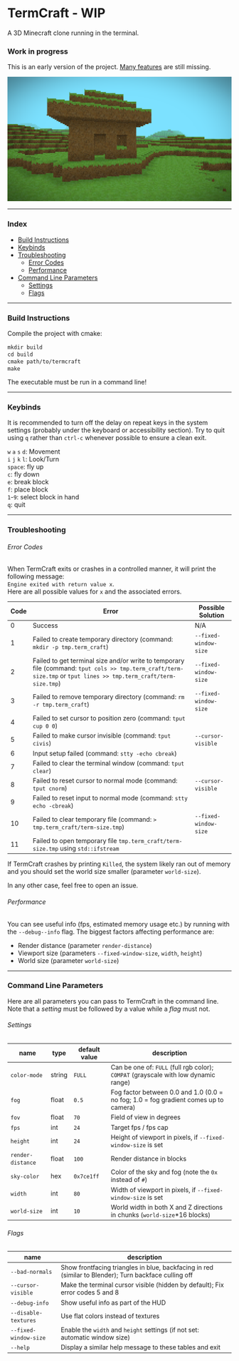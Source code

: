 # TermCraft - WIP
A 3D Minecraft clone running in the terminal.

### Work in progress
This is an early version of the project. [Many features](doc/TODO.md) are still missing.

![Screenshot](doc/Screenshot.png)

---

### Index
- [Build Instructions](#build-instruction)
- [Keybinds](#keybinds)
- [Troubleshooting](#troubleshooting)
    - [Error Codes](#error-codes)
    - [Performance](#performance)
- [Command Line Parameters](#command-line-parameters)
    - [Settings](#settings)
    - [Flags](#flags)

---

### Build Instructions
Compile the project with cmake:  
```
mkdir build
cd build
cmake path/to/termcraft
make
```
The executable must be run in a command line!

---

### Keybinds
It is recommended to turn off the delay on repeat keys in the system settings (probably under the keyboard or accessibility section). Try to quit using `q` rather than `ctrl-c` whenever possible to ensure a clean exit.

`w` `a` `s` `d`: Movement  
`i` `j` `k` `l`: Look/Turn  
`space`: fly up  
`c`: fly down  
`e`: break block  
`f`: place block  
`1`-`9`: select block in hand  
`q`: quit

---

### Troubleshooting

###### Error Codes
When TermCraft exits or crashes in a controlled manner, it will print the following message:  
`Engine exited with return value x`.  
Here are all possible values for `x` and the associated errors.

| Code | Error | Possible Solution |
| ---- | ----- | -------- |
| 0 | Success | N/A |
| 1 | Failed to create temporary directory (command: `mkdir -p tmp.term_craft`) | `--fixed-window-size` |
| 2 | Failed to get terminal size and/or write to temporary file (command: `tput cols >> tmp.term_craft/term-size.tmp` or `tput lines >> tmp.term_craft/term-size.tmp`) | `--fixed-window-size` |
| 3 | Failed to remove temporary directory (command: `rm -r tmp.term_craft`) | `--fixed-window-size` |
| 4 | Failed to set cursor to position zero (command: `tput cup 0 0`) |  |
| 5 | Failed to make cursor invisible (command: `tput civis`) | `--cursor-visible` |
| 6 | Input setup failed (command: `stty -echo cbreak`) |  |
| 7 | Failed to clear the terminal window (command: `tput clear`) |  |
| 8 | Failed to reset cursor to normal mode (command: `tput cnorm`) | `--cursor-visible` |
| 9 | Failed to reset input to normal mode (command: `stty echo -cbreak`) |  |
| 10 | Failed to clear temporary file (command: `> tmp.term_craft/term-size.tmp`) | `--fixed-window-size` |
| 11 | Failed to open temporary file `tmp.term_craft/term-size.tmp` using `std::ifstream` |  |

If TermCraft crashes by printing `Killed`, the system likely ran out of memory and you should set the world size smaller (parameter `world-size`).  

In any other case, feel free to open an issue.

###### Performance
You can see useful info (fps, estimated memory usage etc.) by running with the `--debug--info` flag.
The biggest factors affecting performance are:

- Render distance (parameter `render-distance`)
- Viewport size (parameters `--fixed-window-size`, `width`, `height`)
- World size (parameter `world-size`)

---

### Command Line Parameters
Here are all parameters you can pass to TermCraft in the command line. Note that a *setting* must be followed by a value while a *flag* must not.

###### Settings
| name | type | default value | description |
| ---- | ---- | ------------- | ----------- |
| `color-mode` | string | `FULL` | Can be one of: `FULL` (full rgb color); `COMPAT` (grayscale with low dynamic range) |
| `fog` | float | `0.5` | Fog factor between 0.0 and 1.0 (0.0 = no fog; 1.0 = fog gradient comes up to camera) |
| `fov` | float | `70` | Field of view in degrees |
| `fps` | int | `24` | Target fps / fps cap |
| `height` | int | `24` | Height of viewport in pixels, if `--fixed-window-size` is set |
| `render-distance` | float | `100` | Render distance in blocks |
| `sky-color` | hex | `0x7ce1ff` | Color of the sky and fog (note the `0x` instead of `#`) |
| `width` | int | `80` | Width of viewport in pixels, if `--fixed-window-size` is set |
| `world-size` | int | `10` | World width in both X and Z directions in chunks (`world-size`*16 blocks) |

###### Flags
| name | description |
| ---- | ----------- |
| `--bad-normals` | Show frontfacing triangles in blue, backfacing in red (similar to Blender); Turn backface culling off |
| `--cursor-visible` | Make the terminal cursor visible (hidden by default); Fix error codes 5 and 8 |
| `--debug-info` | Show useful info as part of the HUD |
| `--disable-textures` | Use flat colors instead of textures |
| `--fixed-window-size` | Enable the `width` and `height` settings (if not set: automatic window size) |
| `--help` | Display a similar help message to these tables and exit |
